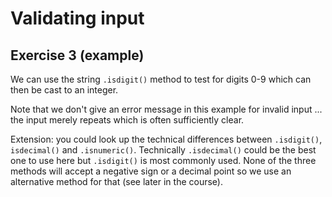 # Validating input
## Exercise 3 (example)

We can use the string `.isdigit()` method to test for digits 0-9 which can then be cast to an integer.

Note that we don't give an error message in this example for invalid input ... the input merely repeats which is often sufficiently clear.

Extension: you could look up the technical differences between `.isdigit()`, `isdecimal()` and `.isnumeric()`. Technically `.isdecimal()` could be the best one to use here but `.isdigit()` is most commonly used. None of the three methods will accept a negative sign or a decimal point so we use an alternative method for that (see later in the course).